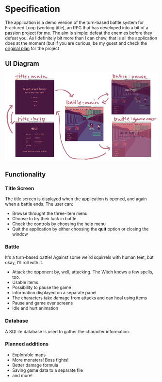 # Specification

The application is a demo version of the turn-based battle system for Fractured Loop (working title), an RPG that has developed into a bit of a passion project for me. The aim is simple: defeat the enemies before they defeat you. As I definitely bit more than I can chew, that is all the application does at the moment (but if you are curious, be my guest and check the [original plan](https://github.com/nuclearkittens/ot-projekti/blob/master/documentation/og_specification.md) for the project

## UI Diagram

![ui diagram](https://github.com/nuclearkittens/ot-projekti/blob/master/documentation/images/ui_diagram.png)

## Functionality

### Title Screen

The title screen is displayed when the application is opened, and again when a battle ends. The user can:

+ Browse throught the three-item menu
+ Choose to try their luck in battle
+ Check the controls by choosing the help menu
+ Quit the application by either choosing the **quit** option or closing the window

### Battle

It's a turn-based battle! Against some weird squirrels with human feet, but okay, I'll roll with it.

+ Attack the opponent by, well, attacking. The Witch knows a few spells, too.
+ Usable items
+ Possibility to pause the game
+ Information displayed on a separate panel
+ The characters take damage from attacks and can heal using items
+ Pause and game over screens
+ Idle and hurt animation

### Database

A SQLite database is used to gather the character information.

### Planned additions

+ Explorable maps
+ More monsters! Boss fights!
+ Better damage formula
+ Saving game data to a separate file
+ and more!
